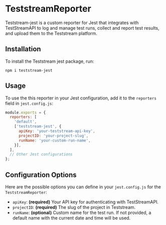 # TeststreamReporter

Teststream-jest is a custom reporter for Jest that integrates with TestStreamAPI to log and manage test runs, collect and report test results, and upload them to the Teststream platform.

## Installation

To install the Teststream jest package, run:

```
npm i teststream-jest
```

## Usage

To use the this reporter in your Jest configuration, add it to the `reporters` field in `jest.config.js`:

```js
module.exports = {
  reporters: [
    'default',
    ['teststream-jest', {
      apiKey: 'your-teststream-api-key',
      projectID: 'your-project-slug',
      runName: 'your-custom-run-name',
    }],
  ],
  // Other Jest configurations
};
```

## Configuration Options

Here are the possible options you can define in your `jest.config.js` for the `TeststreamReporter`:

- `apiKey`: **(required)** Your API key for authenticating with TestStreamAPI.
- `projectID`: **(required)** The slug of the project in Teststream.
- `runName`: **(optional)** Custom name for the test run. If not provided, a default name with the current date and time will be used.
